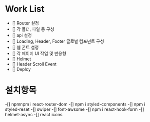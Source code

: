 # Work List
- [] Router 설정
- [] 각 폴더, 파일 등 구성
- [] api 설정
- [] Loading, Header, Footer 글로벌 컴포넌트 구성
- [] 웹 폰트 설정
- [] 각 페이지 UI 작업 및 반응형
- [] Helmet
- [] Header Scroll Event
- [] Deploy

# 설치항목

-[] npmnpm i react-router-dom
-[] npm i styled-components
-[] npm i styled-reset
-[] swiper
-[] font-awsome
-[] npm i react-hook-form
-[] helmet-async
-[] react icons